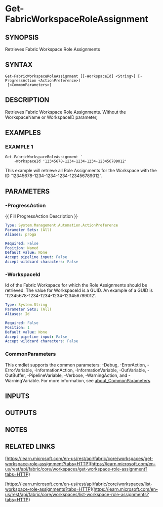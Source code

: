 # Get-FabricWorkspaceRoleAssignment

## SYNOPSIS
Retrieves Fabric Workspace Role Assignments

## SYNTAX

```
Get-FabricWorkspaceRoleAssignment [[-WorkspaceId] <String>] [-ProgressAction <ActionPreference>]
 [<CommonParameters>]
```

## DESCRIPTION
Retrieves Fabric Workspace Role Assignments.
Without the WorkspaceName or WorkspaceID parameter,

## EXAMPLES

### EXAMPLE 1
```
Get-FabricWorkspaceRoleAssignment `
    -WorkspaceId '12345678-1234-1234-1234-123456789012'
```

This example will retrieve all Role Assignments for the Workspace with the ID '12345678-1234-1234-1234-123456789012'.

## PARAMETERS

### -ProgressAction
{{ Fill ProgressAction Description }}

```yaml
Type: System.Management.Automation.ActionPreference
Parameter Sets: (All)
Aliases: proga

Required: False
Position: Named
Default value: None
Accept pipeline input: False
Accept wildcard characters: False
```

### -WorkspaceId
Id of the Fabric Workspace for which the Role Assignments should be retrieved.
The value for WorkspaceId is a GUID.
An example of a GUID is '12345678-1234-1234-1234-123456789012'.

```yaml
Type: System.String
Parameter Sets: (All)
Aliases: Id

Required: False
Position: 1
Default value: None
Accept pipeline input: False
Accept wildcard characters: False
```

### CommonParameters
This cmdlet supports the common parameters: -Debug, -ErrorAction, -ErrorVariable, -InformationAction, -InformationVariable, -OutVariable, -OutBuffer, -PipelineVariable, -Verbose, -WarningAction, and -WarningVariable. For more information, see [about_CommonParameters](http://go.microsoft.com/fwlink/?LinkID=113216).

## INPUTS

## OUTPUTS

## NOTES

## RELATED LINKS

[https://learn.microsoft.com/en-us/rest/api/fabric/core/workspaces/get-workspace-role-assignment?tabs=HTTP](https://learn.microsoft.com/en-us/rest/api/fabric/core/workspaces/get-workspace-role-assignment?tabs=HTTP)

[https://learn.microsoft.com/en-us/rest/api/fabric/core/workspaces/list-workspace-role-assignments?tabs=HTTP](https://learn.microsoft.com/en-us/rest/api/fabric/core/workspaces/list-workspace-role-assignments?tabs=HTTP)

